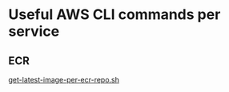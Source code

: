 # Useful AWS CLI commands per service

## ECR
[get-latest-image-per-ecr-repo.sh](ecr/get-latest-image-per-ecr-repo.md)
